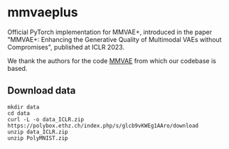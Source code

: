 # mmvaeplus

Official PyTorch implementation for MMVAE+, introduced in the paper "MMVAE+: Enhancing the Generative Quality of Multimodal VAEs without Compromises", published at ICLR 2023. 

We thank the authors for the code [MMVAE](https://github.com/iffsid/mmvae) from which our codebase is based.

## Download data
```
mkdir data 
cd data 
curl -L -o data_ICLR.zip https://polybox.ethz.ch/index.php/s/glcb9vKWEg1AAro/download
unzip data_ICLR.zip 
unzip PolyMNIST.zip
```
